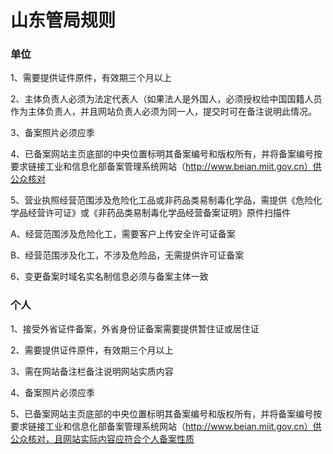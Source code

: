 

# 山东管局规则

### 单位

1、需要提供证件原件，有效期三个月以上                                                                                                              

2、主体负责人必须为法定代表人（如果法人是外国人，必须授权给中国国籍人员作为主体负责人，并且网站负责人必须为同一人，提交时可在备注说明此情况。                                                                                                                                                                                                                                                                                                                                                                                                 

3、备案照片必须应季                                                                                                                                                                                                                                                               

4、已备案网站主页底部的中央位置标明其备案编号和版权所有，并将备案编号按要求链接工业和信息化部备案管理系统网站（http://www.beian.miit.gov.cn）供公众核对                                                   

5、营业执照经营范围涉及危险化工品或非药品类易制毒化学品，需提供《危险化学品经营许可证》或《非药品类易制毒化学品经营备案证明》原件扫描件

A、经营范围涉及危险化工，需要客户上传安全许可证备案

B、经营范围涉及化工，不涉及危险品，无需提供许可证备案

6、变更备案时域名实名制信息必须与备案主体一致

### 个人

1、接受外省证件备案，外省身份证备案需要提供暂住证或居住证

2、需要提供证件原件，有效期三个月以上                                                                                                                                                                                                                                   

3、需在网站备注栏备注说明网站实质内容                                                                                      

4、备案照片必须应季                                                                                                                                                                                               

5、已备案网站主页底部的中央位置标明其备案编号和版权所有，并将备案编号按要求链接工业和信息化部备案管理系统网站（http://www.beian.miit.gov.cn）供公众核对，且网站实际内容应符合个人备案性质 